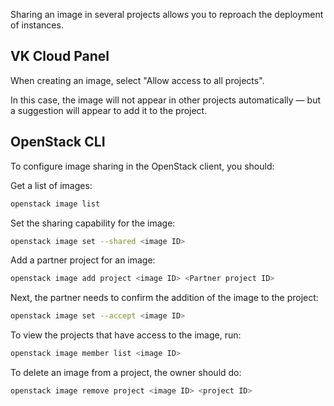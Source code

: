 Sharing an image in several projects allows you to reproach the deployment of instances.

## VK Cloud Panel

When creating an image, select "Allow access to all projects".

In this case, the image will not appear in other projects automatically — but a suggestion will appear to add it to the project.

## OpenStack CLI

To configure image sharing in the OpenStack client, you should:

Get a list of images:

```bash
openstack image list
```

Set the sharing capability for the image:

```bash
openstack image set --shared <image ID>
```

Add a partner project for an image:

```bash
openstack image add project <image ID> <Partner project ID>
```

Next, the partner needs to confirm the addition of the image to the project:

```bash
openstack image set --accept <image ID>
```

To view the projects that have access to the image, run:

```bash
openstack image member list <image ID>
```

To delete an image from a project, the owner should do:

```bash
openstack image remove project <image ID> <project ID>
```
